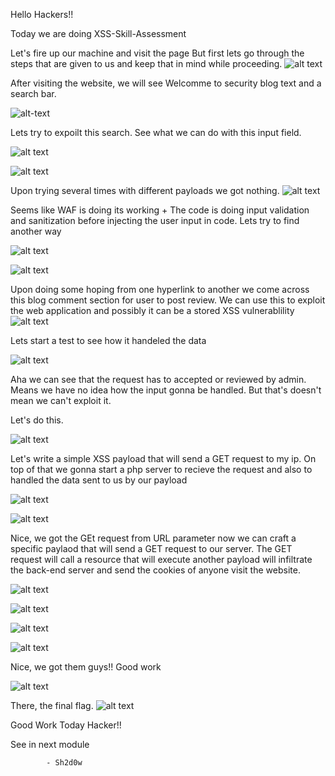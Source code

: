 Hello Hackers!!

Today we are doing XSS-Skill-Assessment 

Let's fire up our machine and visit the page But first lets go through the steps that are given to us and keep that in mind while proceeding.
![alt text](/XSS/assets/00.png)

After visiting the website, we will see Welcomme to security blog text and a search bar. 

![alt-text](/XSS/assets/00-0.png)

Lets try to expoilt this search. See what we can do with this input field.

![alt text](/XSS/assets/02.png)

![alt text](/XSS/assets/03.png)

Upon trying several times with different payloads we got nothing.
![alt text](/XSS/assets/04.png)

Seems like WAF is doing its working + The code is doing input validation and sanitization before injecting the user input in code. Lets try to find another way

![alt text](/XSS/assets/05.png)

![alt text](/XSS/assets/06.png)

Upon doing some hoping from one hyperlink to another we come across this blog comment section for user to post review. We can use this to exploit the web application and possibly it can be a stored XSS vulnerablility
![alt text](/XSS/assets/07.png)

Lets start a test to see how it handeled the data

![alt text](/XSS/assets/08.png)

Aha we can see that the request has to accepted or reviewed by admin. Means we have no idea how the input gonna be handled. But that's doesn't mean we can't exploit it.

Let's do this.

![alt text](/XSS/assets/09.png)

Let's write a simple XSS payload that will send a GET request to my ip. On top of that we gonna start a php server to recieve the request and also to handled the data sent to us by our payload 

![alt text](/XSS/assets/10.png)

![alt text](/XSS/assets/11.png)

Nice, we got the GEt request from URL parameter now we can craft a specific paylaod that will send a GET request to our server. The GET request will call a resource that will execute another payload will infiltrate the back-end server and send the cookies of anyone visit the website.

![alt text](/XSS/assets/12.png)

![alt text](/XSS/assets/13.png)

![alt text](/XSS/assets/14.png)

![alt text](/XSS/assets/15.png)

Nice, we got them guys!! Good work

![alt text](/XSS/assets/16.png)

There, the final flag. 
![alt text](/XSS/assets/final.png)

Good Work Today Hacker!!

See in next module

            - Sh2d0w

